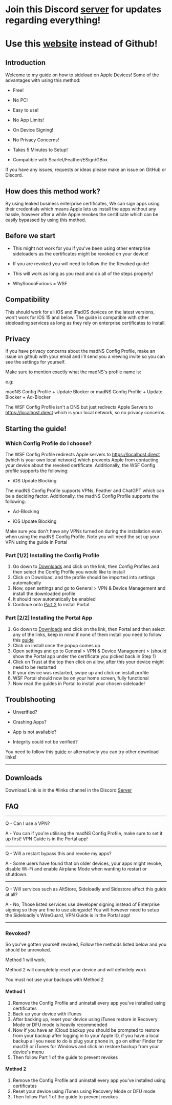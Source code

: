 # Join this Discord [server](https://discord.gg/kwvwkCBhxT) for updates regarding everything!

# Use this [website](https://whysoooofurious.github.io/Ultimate-Sideloading-Guide/) instead of Github!

## Introduction
Welcome to my guide on how to sideload on Apple Devices!
Some of the advantages with using this method:

- Free!

- No PC!

- Easy to use!

- No App Limits!

- On Device Signing!

- No Privacy Concerns!

- Takes 5 Minutes to Setup!

- Compatible with Scarlet/Feather/ESign/GBox

If you have any issues, requests or ideas please make an issue on GitHub or Discord.

## How does this method work?
By using leaked business enterprise certificates, We can sign apps using their credentials which means Apple lets us install the apps without any hassle, however after a while Apple revokes the certificate which can be easily bypassed by using this method.

## Before we start

- This might not work for you if you've been using other enterprise sideloaders as the certificates might be revoked on your device!

- If you are revoked you will need to follow the the Revoked guide!

- This will work as long as you read and do all of the steps properly!

- WhySooooFurious = WSF

## Compatibility
This should work for all iOS and iPadOS devices on the latest versions, won't work for iOS 15 and below. The guide is compatible with other sideloading services as long as they rely on enterprise certificates to install.

## Privacy
If you have privacy concerns about the madNS Config Profile, make an issue on github with your email and i'll send you a viewing invite so you can see the settings for yourself.

Make sure to mention exactly what the madNS's profile name is:

e.g:

madNS Config Profile + Update Blocker
or
madNS Config Profile + Update Blocker + Ad-Blocker

The WSF Config Profile isn't a DNS but just redirects Apple Servers to https://localhost.direct which is your local network, so no privacy concerns.

## Starting the guide!

### Which Config Profile do I choose?
The WSF Config Profile redirects Apple servers to https://localhost.direct (which is your own local network) which prevents Apple from contacting your device about the revoked certificate.
Additionally, the WSF Config profile supports the following:

- iOS Update Blocking

The madNS Config Profile supports VPNs, Feather and ChatGPT which can be a deciding factor.
Additionally, the madNS Config Profile supports the following: 

- Ad-Blocking

- iOS Update Blocking

Make sure you don't have any VPNs turned on during the installation even when using the madNS Config Profile. Note you will need the set up your VPN using the guide in Portal

### Part [1/2] Installing the Config Profile
1. Go down to [Downloads](#downloads) and click on the link, then Config Profiles and then select the Config Profile you would like to install
2. Click on Download, and the profile should be imported into settings automatically
3. Now, open settings and go to General > VPN & Device Management and install the downloaded profile
4. It should now automatically be enabled
5. Continue onto [Part 2](#part-22-installing-portal) to install Portal

### Part [2/2] Installing the Portal App
1. Go down to [Downloads](#downloads) and click on the link, then Portal and then select any of the links, keep in mind if none of them install you need to follow this [guide](#revoked)
3. Click on install once the popup comes up
4. Open settings and go to General > VPN & Device Management > (should show the Portal app under the certificate you picked back in Step 1)
5. Click on Trust at the top then click on allow, after this your device might need to be restarted
6. If your device was restarted, swipe up and click on install profile
7. WSF Portal should now be on your home screen, fully functional
8. Now read the guides in Portal to install your chosen sideloade!

## Troublshooting

- Unverified?

- Crashing Apps? 

- App is not available? 

- Integrity could not be verified? 

You need to follow this [guide](#revoked) or alternatively you can try other download links!

---

## Downloads

Download Link is in the #links channel in the Discord [Server](https://discord.gg/kwvwkCBhxT)

## FAQ
---

Q - Can I use a VPN?

A - You can if you're utilising the madNS Config Profile, make sure to set it up first! VPN Guide is in the Portal app!

---

Q - Will a restart bypass this and revoke my apps?

A - Some users have found that on older devices, your apps might revoke, disable Wi-Fi and enable Airplane Mode when wanting to restart or shutdown.

---

Q - Will services such as AltStore, Sideloadly and Sidestore affect this guide at all?

A - No, Those listed services use developer signing instead of Enterprise signing so they are fine to use alongside! You will however need to setup the Sideloadly's WireGuard, VPN Guide is in the Portal app!

---

### Revoked?
So you've gotten yourself revoked, Follow the methods listed below and you should be unrevoked.

Method 1 will work.

Method 2 will completely reset your device and will definitely work

You must not use your backups with Method 2


#### Method 1
1. Remove the Config Profile and uninstall every app you've installed using certificates
2. Back up your device with iTunes
3. After backing up, reset your device using iTunes restore in Recovery Mode or DFU mode is heavily recommended
5. Now if you have an iCloud backup you should be prompted to restore from your backup after logging in to your Apple ID, if you have a local backup all you need to do is plug your phone in, go on either Finder for macOS or iTunes for Windows and click on restore backup from your device's menu
6. Then follow Part 1 of the guide to prevent revokes

#### Method 2
1. Remove the Config Profile and uninstall every app you've installed using certificates
2. Reset your device using iTunes using Recovery Mode or DFU mode
3. Then follow Part 1 of the guide to prevent revokes
